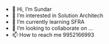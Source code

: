 - 👋 Hi, I’m Sundar
- 👀 I’m interested in Solution Architech
- 🌱 I’m currently learning SFRA
- 💞️ I’m looking to collaborate on ...
- 📫 How to reach me 9952166993

<!---
sundar-2710/sundar-2710 is a ✨ special ✨ repository because its `README.md` (this file) appears on your GitHub profile.
You can click the Preview link to take a look at your changes.
--->
